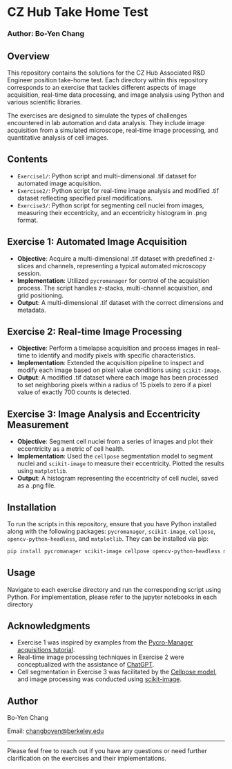 # CZ Hub Take Home Test
### Author: Bo-Yen Chang

## Overview
This repository contains the solutions for the CZ Hub Associated R&D Engineer position take-home test. Each directory within this repository corresponds to an exercise that tackles different aspects of image acquisition, real-time data processing, and image analysis using Python and various scientific libraries.

The exercises are designed to simulate the types of challenges encountered in lab automation and data analysis. They include image acquisition from a simulated microscope, real-time image processing, and quantitative analysis of cell images.

## Contents
- `Exercise1/`: Python script and multi-dimensional .tif dataset for automated image acquisition.
- `Exercise2/`: Python script for real-time image analysis and modified .tif dataset reflecting specified pixel modifications.
- `Exercise3/`: Python script for segmenting cell nuclei from images, measuring their eccentricity, and an eccentricity histogram in .png format.

## Exercise 1: Automated Image Acquisition
- **Objective**: Acquire a multi-dimensional .tif dataset with predefined z-slices and channels, representing a typical automated microscopy session.
- **Implementation**: Utilized `pycromanager` for control of the acquisition process. The script handles z-stacks, multi-channel acquisition, and grid positioning.
- **Output**: A multi-dimensional .tif dataset with the correct dimensions and metadata.

## Exercise 2: Real-time Image Processing
- **Objective**: Perform a timelapse acquisition and process images in real-time to identify and modify pixels with specific characteristics.
- **Implementation**: Extended the acquisition pipeline to inspect and modify each image based on pixel value conditions using `scikit-image`.
- **Output**: A modified .tif dataset where each image has been processed to set neighboring pixels within a radius of 15 pixels to zero if a pixel value of exactly 700 counts is detected.

## Exercise 3: Image Analysis and Eccentricity Measurement
- **Objective**: Segment cell nuclei from a series of images and plot their eccentricity as a metric of cell health.
- **Implementation**: Used the `cellpose` segmentation model to segment nuclei and `scikit-image` to measure their eccentricity. Plotted the results using `matplotlib`.
- **Output**: A histogram representing the eccentricity of cell nuclei, saved as a .png file.

## Installation
To run the scripts in this repository, ensure that you have Python installed along with the following packages: `pycromanager`, `scikit-image`, `cellpose`, `opencv-python-headless`, and `matplotlib`. They can be installed via pip:

```bash
pip install pycromanager scikit-image cellpose opencv-python-headless matplotlib
```

## Usage
Navigate to each exercise directory and run the corresponding script using Python. For implementation, please refer to the jupyter notebooks in each directory 

## Acknowledgments
- Exercise 1 was inspired by examples from the [Pycro-Manager acquisitions tutorial](https://micro-manager.org/apidoc/mmcorej/latest/mmcorej/CMMCore.html).
- Real-time image processing techniques in Exercise 2 were conceptualized with the assistance of [ChatGPT](https://chat.openai.com/).
- Cell segmentation in Exercise 3 was facilitated by the [Cellpose model](https://github.com/MouseLand/cellpose), and image processing was conducted using [scikit-image](https://scikit-image.org/docs/stable/api/skimage.io.html).

## Author
Bo-Yen Chang

Email: changboyen@berkeley.edu

---

Please feel free to reach out if you have any questions or need further clarification on the exercises and their implementations. 


